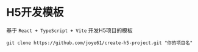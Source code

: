 # H5开发模板

基于 `React + TypeScript + Vite` 开发H5项目的模板

```
git clone https://github.com/joye61/create-h5-project.git "你的项目名"
```





